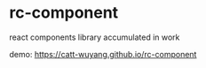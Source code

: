 # rc-component
react components library accumulated in work

demo: https://catt-wuyang.github.io/rc-component

